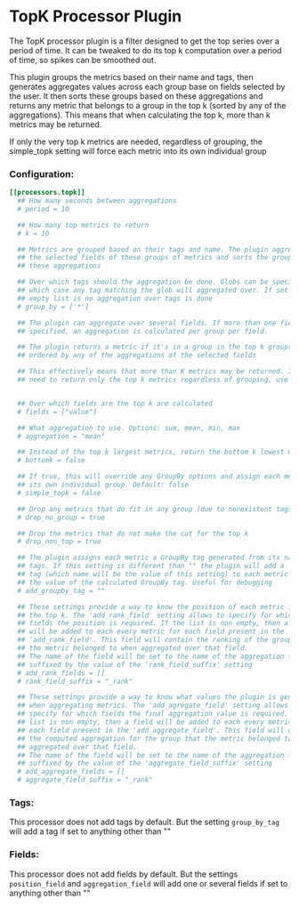 # TopK Processor Plugin

The TopK processor plugin is a filter designed to get the top series over a period of time. It can be tweaked to do its top k computation over a period of time, so spikes can be smoothed out.

This plugin groups the metrics based on their name and tags, then generates aggregates values across each group base on fields selected by the user. It then sorts these groups based on these aggregations and returns any metric that belongs to a group in the top k (sorted by any of the aggregations). This means that when calculating the top k, more than k metrics may be returned.

If only the very top k metrics are needed, regardless of grouping, the simple_topk setting will force each metric into its own individual group

### Configuration:

```toml
[[processors.topk]]
  ## How many seconds between aggregations
  # period = 10

  ## How many top metrics to return
  # k = 10

  ## Metrics are grouped based on their tags and name. The plugin aggregates
  ## the selected fields of these groups of metrics and sorts the groups based
  ## these aggregations

  ## Over which tags should the aggregation be done. Globs can be specified, in
  ## which case any tag matching the glob will aggregated over. If set to an
  ## empty list is no aggregation over tags is done
  # group_by = ['*']

  ## The plugin can aggregate over several fields. If more than one field is
  ## specified, an aggregation is calculated per group per field.

  ## The plugin returns a metric if it's in a group in the top k groups,
  ## ordered by any of the aggregations of the selected fields

  ## This effectively means that more than K metrics may be returned. If you
  ## need to return only the top k metrics regardless of grouping, use the simple_topk setting


  ## Over which fields are the top k are calculated
  # fields = ["value"]

  ## What aggregation to use. Options: sum, mean, min, max
  # aggregation = "mean"

  ## Instead of the top k largest metrics, return the bottom k lowest metrics
  # bottomk = false

  ## If true, this will override any GroupBy options and assign each metric
  ## its own individual group. Default: false
  # simple_topk = false

  ## Drop any metrics that do fit in any group (due to nonexistent tags)
  # drop_no_group = true

  ## Drop the metrics that do not make the cut for the top k
  # drop_non_top = true

  ## The plugin assigns each metric a GroupBy tag generated from its name and
  ## tags. If this setting is different than "" the plugin will add a
  ## tag (which name will be the value of this setting) to each metric with
  ## the value of the calculated GroupBy tag. Useful for debugging
  # add_groupby_tag = ""

  ## These settings provide a way to know the position of each metric in
  ## the top k. The 'add_rank_field' setting allows to specify for which
  ## fields the position is required. If the list is non empty, then a field
  ## will be added to each every metric for each field present in the
  ## 'add_rank_field'. This field will contain the ranking of the group that
  ## the metric belonged to when aggregated over that field.
  ## The name of the field will be set to the name of the aggregation field,
  ## suffixed by the value of the 'rank_field_suffix' setting
  # add_rank_fields = []
  # rank_field_suffix = "_rank"

  ## These settings provide a way to know what values the plugin is generating
  ## when aggregating metrics. The 'add_agregate_field' setting allows to
  ## specify for which fields the final aggregation value is required. If the
  ## list is non empty, then a field will be added to each every metric for
  ## each field present in the 'add_aggregate_field'. This field will contain
  ## the computed aggregation for the group that the metric belonged to when
  ## aggregated over that field.
  ## The name of the field will be set to the name of the aggregation field,
  ## suffixed by the value of the 'aggregate_field_suffix' setting
  # add_aggregate_fields = []
  # aggregate_field_suffix = "_rank"
```

### Tags:

This processor does not add tags by default. But the setting `group_by_tag` will add a tag if set to anything other than ""


### Fields:

This processor does not add fields by default. But the settings `position_field` and `aggregation_field` will add one or several fields if set to anything other than ""
